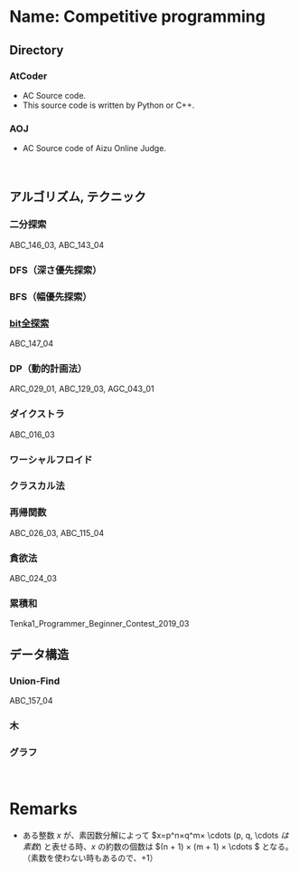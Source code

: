 Name: Competitive programming
====

## Directory
### AtCoder
- AC Source code.
- This source code is written by Python or C++.

### AOJ
- AC Source code of Aizu Online Judge.

<br>

## アルゴリズム, テクニック
### 二分探索
ABC_146_03, ABC_143_04

### DFS（深さ優先探索）

### BFS（幅優先探索）

### [bit全探索](https://qiita.com/gogotealove/items/11f9e83218926211083a)
ABC_147_04

### DP（動的計画法）
ARC_029_01, ABC_129_03, AGC_043_01

### ダイクストラ
ABC_016_03

### ワーシャルフロイド

### クラスカル法

### 再帰関数
ABC_026_03, ABC_115_04

### 貪欲法
ABC_024_03

### 累積和
Tenka1_Programmer_Beginner_Contest_2019_03

## データ構造
### Union-Find
ABC_157_04

### 木

### グラフ

<br>

# Remarks
- ある整数 $x$ が、素因数分解によって $x=p^n×q^m× \cdots (p, q, \cdots $は素数)$ と表せる時、$x$ の約数の個数は $(n + 1) × (m + 1) × \cdots $ となる。（素数を使わない時もあるので、$+1$）